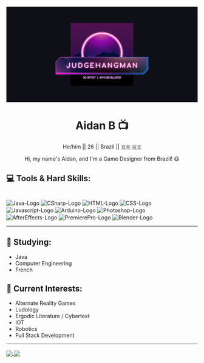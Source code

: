 ![judgehangman header image](img/judgehangman.png)
<h1 align="center">Aidan B 📺</h1>
<p align="center">
  He/him || 26 || Brazil || 🇧🇷 🇬🇧  
</p>


<p align="center">Hi, my name's Aidan, and I'm a Game Designer from Brazil! 😃</p>
   
  ## 💻 Tools & Hard Skills:
  
  <div style="display: inline_block"><br>          
    <img align="center" alt="Java-Logo" height="30" width="40" src="https://cdn.jsdelivr.net/gh/devicons/devicon/icons/java/java-original.svg">
    <img align="center" alt="CSharp-Logo" height="30" width="40" src="https://cdn.jsdelivr.net/gh/devicons/devicon/icons/csharp/csharp-original.svg">     
    <img align="center" alt="HTML-Logo" height="30" width="40" src="https://cdn.jsdelivr.net/gh/devicons/devicon/icons/html5/html5-original.svg">
    <img align="center" alt="CSS-Logo" height="30" width="40" src="https://cdn.jsdelivr.net/gh/devicons/devicon/icons/css3/css3-original.svg">
    <img align="center" alt="Javascript-Logo" height="30" width="40" src="https://cdn.jsdelivr.net/gh/devicons/devicon/icons/javascript/javascript-original.svg">
    <img align="center" alt="Arduino-Logo" height="30" width="40" src="https://cdn.jsdelivr.net/gh/devicons/devicon/icons/arduino/arduino-original.svg">   
    <img align="center" alt="Photoshop-Logo" height="30" width="40" src="https://cdn.jsdelivr.net/gh/devicons/devicon/icons/photoshop/photoshop-plain.svg">
    <img align="center" alt="AfterEffects-Logo" height="30" width="40" src="https://cdn.jsdelivr.net/gh/devicons/devicon/icons/aftereffects/aftereffects-original.svg">
    <img align="center" alt="PremierePro-Logo" height="30" width="40" src="https://cdn.jsdelivr.net/gh/devicons/devicon/icons/premierepro/premierepro-original.svg" />
    <img align="center" alt="Blender-Logo" height="30" width="40" src="https://cdn.jsdelivr.net/gh/devicons/devicon/icons/blender/blender-original.svg">   
  </div>

---

  ## 📑 Studying:
  
  - Java
  - Computer Engineering
  - French
  
  ## 🌟 Current Interests:
  
  - Alternate Reality Games
  - Ludology
  - Ergodic Literature / Cybertext
  - IOT
  - Robotics
  - Full Stack Development
  ---
  
  <a href="https://github.com/judgehangman/judgehangman">
  <img align="center" height="150em"src="https://github-readme-stats.vercel.app/api?username=judgehangman&show_icons=true&theme=radical&include_all_commits=true&count_private=true"/>
  </a>
  <a href="https://github.com/judgehangman/">
  <img align="center" height="150em" src="https://github-readme-stats.vercel.app/api/top-langs/?username=judgehangman&layout=compact&langs_count=7&theme=radical"/>
  </a>

